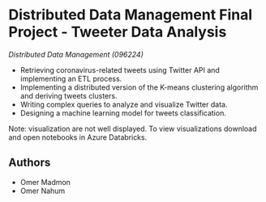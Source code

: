 # Distributed Data Management Final Project - Tweeter Data Analysis
*Distributed Data Management (096224)*

*	Retrieving coronavirus-related tweets using Twitter API and implementing an ETL process.
*	Implementing a distributed version of the K-means clustering algorithm and deriving tweets clusters.
*	Writing complex queries to analyze and visualize Twitter data.
*	Designing a machine learning model for tweets classification.

Note: visualization are not well displayed. To view visualizations download and open notebooks in Azure Databricks.

## Authors
* Omer Madmon
* Omer Nahum
